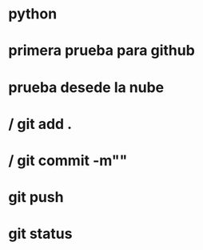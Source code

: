 # python
# primera prueba para github
# prueba desede la nube
# / git add .
# / git commit -m""
# git push

# git status
